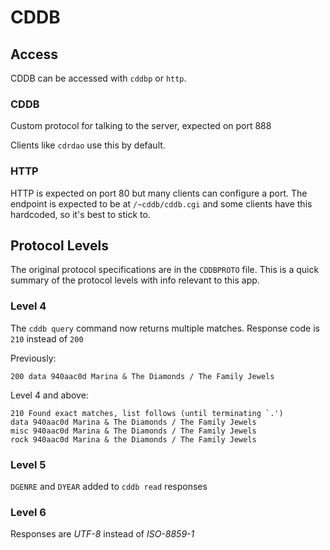 # CDDB

## Access

CDDB can be accessed with `cddbp` or `http`.

### CDDB

Custom protocol for talking to the server, expected on port 888

Clients like `cdrdao` use this by default.

### HTTP

HTTP is expected on port 80 but many clients can configure a port.
The endpoint is expected to be at `/~cddb/cddb.cgi` and some clients have
this hardcoded, so it's best to stick to.

## Protocol Levels

The original protocol specifications are in the `CDDBPROTO` file.
This is a quick summary of the protocol levels with info relevant to this app.

### Level 4

The `cddb query` command now returns multiple matches.
Response code is `210` instead of `200`

Previously:

    200 data 940aac0d Marina & The Diamonds / The Family Jewels

Level 4 and above:

    210 Found exact matches, list follows (until terminating `.')
    data 940aac0d Marina & The Diamonds / The Family Jewels
    misc 940aac0d Marina & The Diamonds / The Family Jewels
    rock 940aac0d Marina & the Diamonds / The Family Jewels

### Level 5

`DGENRE` and `DYEAR` added to `cddb read` responses

### Level 6

Responses are *UTF-8* instead of *ISO-8859-1*
